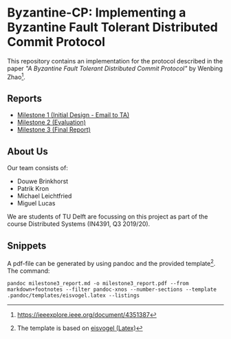 # Byzantine-CP: Implementing a Byzantine Fault Tolerant Distributed Commit Protocol

This repository contains an implementation for the protocol described in the paper *"A Byzantine Fault Tolerant Distributed Commit Protocol"* by Wenbing Zhao[^1].

[^1]: https://ieeexplore.ieee.org/document/4351387

## Reports

- [Milestone 1 (Initial Design - Email to TA)](docs/milestone1_email.md)
- [Milestone 2 (Evaluation)](docs/milestone2_report.md)
- [Milestone 3 (Final Report)](docs/milestone3_report.md)

## About Us

Our team consists of:

- Douwe Brinkhorst
- Patrik Kron
- Michael Leichtfried
- Miguel Lucas

We are students of TU Delft are focussing on this project as part of the course Distributed Systems (IN4391, Q3 2019/20).

## Snippets

A pdf-file can be generated by using pandoc and the provided template[^2]. The command:

    pandoc milestone3_report.md -o milestone3_report.pdf --from markdown+footnotes --filter pandoc-xnos --number-sections --template .pandoc/templates/eisvogel.latex --listings

[^2]: The template is based on [eisvogel (Latex)](https://github.com/Wandmalfarbe/pandoc-latex-template)
